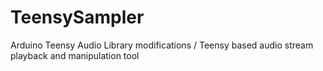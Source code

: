 TeensySampler
=============

Arduino Teensy Audio Library modifications / Teensy based audio stream playback and manipulation tool
